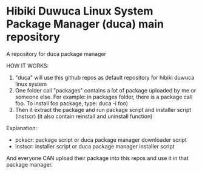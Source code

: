 # Hibiki Duwuca Linux System Package Manager (duca) main repository
A repository for duca package manager

HOW IT WORKS:
1. "duca" will use this github repos as default repository for hibiki duwuca linux system
2. One folder call "packages" contains a lot of package uploaded by me or someone else. For example: in packages folder, there is a package call foo. To install foo package, type: duca -i foo)
3. Then it extract the package and run package script and installer script (instscr) (it also contain reinstall and uninstall function)

Explanation:
* pckscr: package script or duca package manager downloader script
* instscr: installer script or duca package manager installer script

And everyone CAN upload their package into this repos and use it in that package manager.

